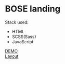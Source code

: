 # BOSE landing
Stack used:
- HTML
- SCSS(Sass)
- JavaScript

[DEMO](https://silchyn.github.io/bose-landing)<br />
[Layout](https://www.figma.com/file/OMjQNb3hg1LKMV4OwyQ3Ao/BOSE?node-id=0%3A1)
